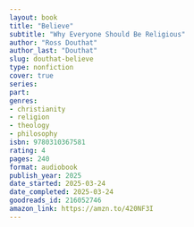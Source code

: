 ```yaml
---
layout: book
title: "Believe"
subtitle: "Why Everyone Should Be Religious"
author: "Ross Douthat"
author_last: "Douthat"
slug: douthat-believe
type: nonfiction
cover: true
series: 
part: 
genres:
- christianity
- religion
- theology
- philosophy
isbn: 9780310367581
rating: 4
pages: 240
format: audiobook
publish_year: 2025
date_started: 2025-03-24
date_completed: 2025-03-24
goodreads_id: 216052746
amazon_link: https://amzn.to/420NF3I
---
```

